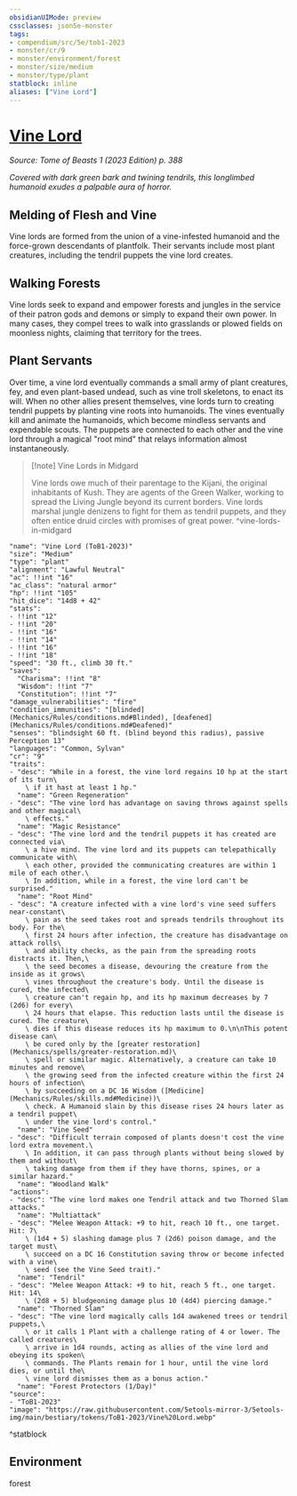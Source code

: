 ```yaml
---
obsidianUIMode: preview
cssclasses: json5e-monster
tags:
- compendium/src/5e/tob1-2023
- monster/cr/9
- monster/environment/forest
- monster/size/medium
- monster/type/plant
statblock: inline
aliases: ["Vine Lord"]
---
```

# [Vine Lord](Mechanics\bestiary\plant/vine-lord-tob1-2023.md)
*Source: Tome of Beasts 1 (2023 Edition) p. 388*  

*Covered with dark green bark and twining tendrils, this longlimbed humanoid exudes a palpable aura of horror.*

## Melding of Flesh and Vine

Vine lords are formed from the union of a vine-infested humanoid and the force-grown descendants of plantfolk. Their servants include most plant creatures, including the tendril puppets the vine lord creates.

## Walking Forests

Vine lords seek to expand and empower forests and jungles in the service of their patron gods and demons or simply to expand their own power. In many cases, they compel trees to walk into grasslands or plowed fields on moonless nights, claiming that territory for the trees.

## Plant Servants

Over time, a vine lord eventually commands a small army of plant creatures, fey, and even plant-based undead, such as vine troll skeletons, to enact its will. When no other allies present themselves, vine lords turn to creating tendril puppets by planting vine roots into humanoids. The vines eventually kill and animate the humanoids, which become mindless servants and expendable scouts. The puppets are connected to each other and the vine lord through a magical "root mind" that relays information almost instantaneously.

> [!note] Vine Lords in Midgard
> 
> Vine lords owe much of their parentage to the Kijani, the original inhabitants of Kush. They are agents of the Green Walker, working to spread the Living Jungle beyond its current borders. Vine lords marshal jungle denizens to fight for them as tendril puppets, and they often entice druid circles with promises of great power.
^vine-lords-in-midgard

```statblock
"name": "Vine Lord (ToB1-2023)"
"size": "Medium"
"type": "plant"
"alignment": "Lawful Neutral"
"ac": !!int "16"
"ac_class": "natural armor"
"hp": !!int "105"
"hit_dice": "14d8 + 42"
"stats":
- !!int "12"
- !!int "20"
- !!int "16"
- !!int "14"
- !!int "16"
- !!int "18"
"speed": "30 ft., climb 30 ft."
"saves":
  "Charisma": !!int "8"
  "Wisdom": !!int "7"
  "Constitution": !!int "7"
"damage_vulnerabilities": "fire"
"condition_immunities": "[blinded](Mechanics/Rules/conditions.md#Blinded), [deafened](Mechanics/Rules/conditions.md#Deafened)"
"senses": "blindsight 60 ft. (blind beyond this radius), passive Perception 13"
"languages": "Common, Sylvan"
"cr": "9"
"traits":
- "desc": "While in a forest, the vine lord regains 10 hp at the start of its turn\
    \ if it hast at least 1 hp."
  "name": "Green Regeneration"
- "desc": "The vine lord has advantage on saving throws against spells and other magical\
    \ effects."
  "name": "Magic Resistance"
- "desc": "The vine lord and the tendril puppets it has created are connected via\
    \ a hive mind. The vine lord and its puppets can telepathically communicate with\
    \ each other, provided the communicating creatures are within 1 mile of each other.\
    \ In addition, while in a forest, the vine lord can't be surprised."
  "name": "Root Mind"
- "desc": "A creature infected with a vine lord's vine seed suffers near-constant\
    \ pain as the seed takes root and spreads tendrils throughout its body. For the\
    \ first 24 hours after infection, the creature has disadvantage on attack rolls\
    \ and ability checks, as the pain from the spreading roots distracts it. Then,\
    \ the seed becomes a disease, devouring the creature from the inside as it grows\
    \ vines throughout the creature's body. Until the disease is cured, the infected\
    \ creature can't regain hp, and its hp maximum decreases by 7 (2d6) for every\
    \ 24 hours that elapse. This reduction lasts until the disease is cured. The creature\
    \ dies if this disease reduces its hp maximum to 0.\n\nThis potent disease can\
    \ be cured only by the [greater restoration](Mechanics/spells/greater-restoration.md)\
    \ spell or similar magic. Alternatively, a creature can take 10 minutes and remove\
    \ the growing seed from the infected creature within the first 24 hours of infection\
    \ by succeeding on a DC 16 Wisdom ([Medicine](Mechanics/Rules/skills.md#Medicine))\
    \ check. A Humanoid slain by this disease rises 24 hours later as a tendril puppet\
    \ under the vine lord's control."
  "name": "Vine Seed"
- "desc": "Difficult terrain composed of plants doesn't cost the vine lord extra movement.\
    \ In addition, it can pass through plants without being slowed by them and without\
    \ taking damage from them if they have thorns, spines, or a similar hazard."
  "name": "Woodland Walk"
"actions":
- "desc": "The vine lord makes one Tendril attack and two Thorned Slam attacks."
  "name": "Multiattack"
- "desc": "Melee Weapon Attack: +9 to hit, reach 10 ft., one target. Hit: 7\
    \ (1d4 + 5) slashing damage plus 7 (2d6) poison damage, and the target must\
    \ succeed on a DC 16 Constitution saving throw or become infected with a vine\
    \ seed (see the Vine Seed trait)."
  "name": "Tendril"
- "desc": "Melee Weapon Attack: +9 to hit, reach 5 ft., one target. Hit: 14\
    \ (2d8 + 5) bludgeoning damage plus 10 (4d4) piercing damage."
  "name": "Thorned Slam"
- "desc": "The vine lord magically calls 1d4 awakened trees or tendril puppets,\
    \ or it calls 1 Plant with a challenge rating of 4 or lower. The called creatures\
    \ arrive in 1d4 rounds, acting as allies of the vine lord and obeying its spoken\
    \ commands. The Plants remain for 1 hour, until the vine lord dies, or until the\
    \ vine lord dismisses them as a bonus action."
  "name": "Forest Protectors (1/Day)"
"source":
- "ToB1-2023"
"image": "https://raw.githubusercontent.com/5etools-mirror-3/5etools-img/main/bestiary/tokens/ToB1-2023/Vine%20Lord.webp"
```
^statblock

## Environment

forest